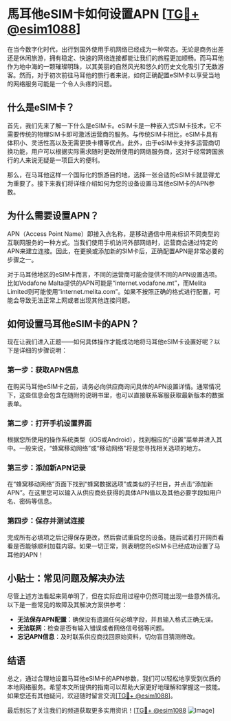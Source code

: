 # 馬耳他eSIM卡如何设置APN [[TG💪+ @esim1088](https://t.me/s/esim1088)]

在当今数字化时代，出行到国外使用手机网络已经成为一种常态。无论是商务出差还是休闲旅游，拥有稳定、快速的网络连接都能让我们的旅程更加顺畅。而马耳他作为地中海的一颗璀璨明珠，以其美丽的自然风光和悠久的历史文化吸引了无数游客。然而，对于初次前往马耳他的旅行者来说，如何正确配置eSIM卡以享受当地的网络服务可能是一个令人头疼的问题。

## 什么是eSIM卡？

首先，我们先来了解一下什么是eSIM卡。eSIM卡是一种嵌入式SIM卡技术，它不需要传统的物理SIM卡即可激活运营商的服务。与传统SIM卡相比，eSIM卡具有体积小、灵活性高以及无需更换卡槽等优点。此外，由于eSIM卡支持多运营商切换功能，用户可以根据实际需求随时更改所使用的网络服务商，这对于经常跨国旅行的人来说无疑是一项巨大的便利。

那么，在马耳他这样一个国际化的旅游目的地，选择一张合适的eSIM卡就显得尤为重要了。接下来我们将详细介绍如何为您的设备设置马耳他eSIM卡的APN参数。

## 为什么需要设置APN？

APN（Access Point Name）即接入点名称，是移动通信中用来标识不同类型的互联网服务的一种方式。当我们使用手机访问外部网络时，运营商会通过特定的APN来建立连接。因此，在更换或添加新的SIM卡后，正确配置APN是非常必要的步骤之一。

对于马耳他地区的eSIM卡而言，不同的运营商可能会提供不同的APN设置选项。比如Vodafone Malta提供的APN可能是“internet.vodafone.mt”，而Melita Limited则可能使用“internet.melita.com”。如果不按照正确的格式进行配置，可能会导致无法正常上网或者出现其他连接问题。

## 如何设置马耳他eSIM卡的APN？

现在让我们进入正题——如何具体操作才能成功地将马耳他eSIM卡设置好呢？以下是详细的步骤说明：

### 第一步：获取APN信息
在购买马耳他eSIM卡之前，请务必向供应商询问具体的APN设置详情。通常情况下，这些信息会包含在随附的说明书里，也可以直接联系客服获取最新版本的数据表单。

### 第二步：打开手机设置界面
根据您所使用的操作系统类型（iOS或Android），找到相应的“设置”菜单并进入其中。一般来说，“蜂窝移动网络”或“移动网络”将是您寻找相关选项的地方。

### 第三步：添加新APN记录
在“蜂窝移动网络”页面下找到“蜂窝数据选项”或类似的子栏目，并点击“添加新APN”。在这里您可以输入从供应商处获得的具体APN值以及其他必要字段如用户名、密码等信息。

### 第四步：保存并测试连接
完成所有必填项之后记得保存更改，然后尝试重启您的设备。随后试着打开网页看看是否能够顺利加载内容。如果一切正常，则表明您的eSIM卡已经成功设置了马耳他的APN！

## 小贴士：常见问题及解决办法

尽管上述方法看起来简单明了，但在实际应用过程中仍然可能出现一些意外情况。以下是一些常见的故障及其解决方案供参考：
- **无法保存APN配置**：确保没有遗漏任何必填字段，并且输入格式正确无误。
- **无法联网**：检查是否有输入错误或者网络信号弱等问题。
- **忘记APN信息**：及时联系供应商找回原始资料，切勿盲目猜测修改。

## 结语

总之，通过合理地设置马耳他eSIM卡的APN参数，我们可以轻松地享受到优质的本地网络服务。希望本文所提供的指南可以帮助大家更好地理解和掌握这一技能。如果您还有其他疑问，欢迎随时留言交流[[TG💪+ @esim1088](https://t.me/s/esim1088)]。

最后别忘了关注我们的频道获取更多实用资讯！[[TG💪+ @esim1088](https://t.me/s/esim1088) ![Image](https://i.postimg.cc/4NQfJmqS/Snipaste-2025-05-13-00-14-12.png)]